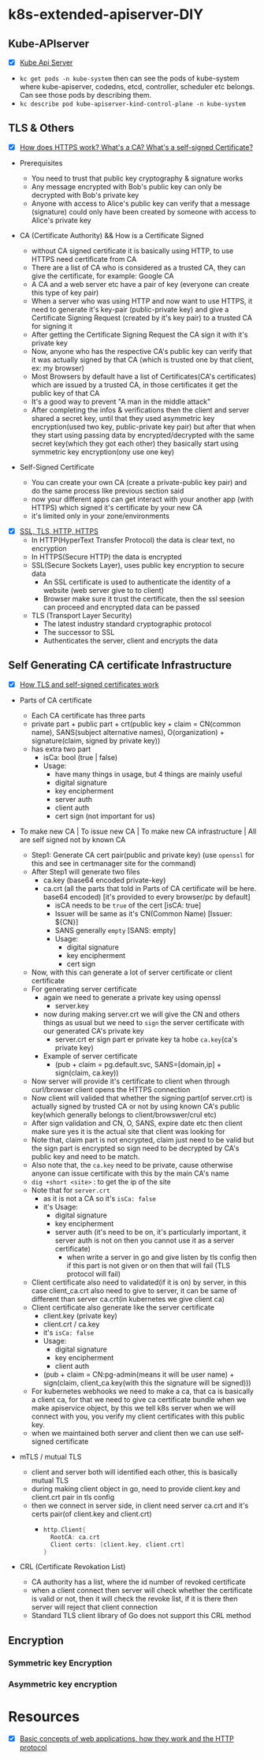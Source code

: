 # k8s-extended-apiserver-DIY




## Kube-APIserver

- [x] [Kube Api Server](https://www.youtube.com/watch?v=EJGwWP_qFVw)
- `kc get pods -n kube-system` then can see the pods of kube-system where kube-apiserver, codedns, etcd, controller, scheduler etc belongs. Can see those pods by describing them.
- `kc describe pod kube-apiserver-kind-control-plane -n kube-system`


## TLS & Others

- [x] [How does HTTPS work? What's a CA? What's a self-signed Certificate?](https://www.youtube.com/watch?v=T4Df5_cojAs)
- Prerequisites
    - You need to trust that public key cryptography & signature works
    - Any message encrypted with Bob's public key can only be decrypted with Bob's private key
    - Anyone with access to Alice's public key can verify that a message (signature) could only have been created by someone with access to Alice's private key

- CA (Certificate Authority) && How is a Certificate Signed
    - without CA signed certificate it is basically using HTTP, to use HTTPS need certificate from CA
    - There are a list of CA who is considered as a trusted CA, they can give the certificate, for example: Google CA
    - A CA and a web server etc have a pair of key (everyone can create this type of key pair)
    - When a server who was using HTTP and now want to use HTTPS, it need to generate it's key-pair (public-private key) and give a Certificate Signing Request (created by it's key pair) to a trusted CA for signing it
    - After getting the Certificate Signing Request the CA sign it with it's private key
    - Now, anyone who has the respective CA's public key can verify that it was actually signed by that CA (which is trusted one by that client, ex: my browser)
    - Most Browsers by default have a list of Certificates(CA's certificates) which are issued by a trusted CA, in those certificates it get the public key of that CA
    - It's a good way to prevent "A man in the middle attack"
    - After completing the infos & verifications then the client and server shared a secret key, until that they used asymmetric key encryption(used two key, public-private key pair) but after that when they start using passing data by encrypted/decrypted with the same secret key(which they got each other) they basically start using symmetric key encryption(ony use one key)

- Self-Signed Certificate
    - You can create your own CA (create a private-public key pair) and do the same process like previous section said
    - now your different apps can get interact with your another app (with HTTPS) which signed it's certificate by your new CA 
    - it's limited only in your zone/environments

- [x] [SSL, TLS, HTTP, HTTPS](https://www.youtube.com/watch?v=hExRDVZHhig)
    - In HTTP(HyperText Transfer Protocol) the data is clear text, no encryption
    - In HTTPS(Secure HTTP) the data is encrypted
    - SSL(Secure Sockets Layer), uses public key encryption to secure data
        - An SSL certificate is used to authenticate the identity of a website (web server give to to client)
        - Browser make sure it trust the certificate, then the ssl seesion can proceed and encrypted data can be passed
    - TLS (Transport Layer Security)
        - The latest industry standard cryptographic protocol
        - The successor to SSL
        - Authenticates the server, client and encrypts the data

## Self Generating CA certificate Infrastructure

- [x] [How TLS and self-signed certificates work](https://www.youtube.com/watch?v=gH5X7hLAWeU)
- Parts of CA certificate
    - Each CA certificate has three parts
    - private part + public part + crt(public key + claim = CN(common name), SANS(subject alternative names), O(organization) + signature(claim, signed by private key))
    - has extra two part
        - isCa: bool (true | false)
        - Usage:
            - have many things in usage, but 4 things are mainly useful
            - digital signature
            - key encipherment
            - server auth
            - client auth
            - cert sign (not important for us)
- To make new CA | To issue new CA | To make new CA infrastructure | All are self signed not by known CA
    - Step1: Generate CA cert pair(public and private key) (use `openssl` for this and see in certmanager site for the command)
    - After Step1 will generate two files
        - ca.key (base64 encoded private-key)
        - ca.crt (all the parts that told in Parts of CA certificate will be here. base64 encoded)  [it's provided to every browser/pc by default]
            - isCA needs to be `true` of the cert [isCA: true]
            - Issuer will be same as it's CN(Common Name)   [Issuer: ${CN}]
            - SANS generally `empty`  [SANS: empty]
            - Usage:
                - digital signature
                - key encipherment
                - cert sign
    - Now, with this can generate a lot of server certificate or client certificate
    - For generating server certificate
        - again we need to generate a private key using openssl
            - server.key
        - now during making server.crt we will give the CN and others  things as usual but we need to `sign` the server certificate with our generated CA's private key
            - server.crt er sign part er private key ta hobe `ca.key`(ca's private key)
        - Example of server certificate
            - (pub + claim = pg.default.svc, SANS=[domain,ip] + sign(claim, ca.key))
    - Now server will provide it's certificate to client when through curl/browser client opens the HTTPS connection 
    - Now client will valided that whether the signing part(of server.crt) is actually signed by trusted CA or not by using known CA's public key(which generally belongs to client/browswer/crul etc)
    - After sign validation and CN, O, SANS, expire date etc then client make sure yes it is the actual site that client was looking for
    - Note that, claim part is not encrypted, claim just need to be valid but the sign part is encrypted so sign need to be decrypted by CA's public key and need to be match.
    - Also note that, the `ca.key` need to be private, cause otherwise anyone can issue certificate with this by the main CA's name            
    - `dig +short <site>` : to get the ip of the site
    - Note that for `server.crt`
        - as it is not a CA so it's `isCa: false`
        - it's Usage:
            - digital signature
            - key encipherment
            - server auth (it's need to be on, it's particularly important, it server auth is not on then you cannot use it as a server certificate)
                - when write a server in go and give listen by tls config then if this part is not given or on then that will fail (TLS protocol will fail)
    - Client certificate also need to validated(if it is on) by server, in this case client_ca.crt also need to give to server, it can be same of different than server ca.crt(in kubernetes we give client ca)
    - Client certificate also generate like the server certificate
        - client.key (private key)
        - client.crt / ca.key
        - it's `isCa: false`
        - Usage:
            - digital signature
            - key encipherment
            - client auth
        - (pub + claim = CN:pg-admin(means it will be user name) + sign(claim, client_ca.key(with this the signature will be signed)))  
    - For kubernetes webhooks we need to make a ca, that ca is basically a client ca, for that we need to give ca certificate bundle when we make apiservice object, by this we tell k8s server when we will connect with you, you verify my client certificates with this public key.
    - when we maintained both server and client then we can use self-signed certificate

- mTLS / mutual TLS
    - client and server both will identified each other, this is basically mutual TLS
    - during making client object in go, need to provide client.key and client.crt pair in tls config    
    - then we connect in server side, in client need server ca.crt and it's certs pair(of client.key and client.crt)
        - ```go
          http.Client{
            RootCA: ca.crt
            Client certs: [client.key, client.crt]
          }
          ``` 
- CRL (Certificate Revokation List)
    - CA authority has a list, where the id number of revoked certificate
    - when a client connect then server will check whether the certificate is valid or not, then it will check the revoke list, if it is there then server will reject that client connection
    - Standard TLS client library of Go does not support this CRL method

## Encryption

### Symmetric key Encryption


### Asymmetric key encryption





# Resources

- [x] [Basic concepts of web applications, how they work and the HTTP protocol](https://www.youtube.com/watch?v=RsQ1tFLwldY)
